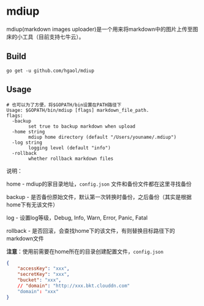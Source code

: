 # mdiup

mdiup(markdown images uploader)是一个用来将markdown中的图片上传至图床的小工具（目前支持七牛云）。

## Build

```shell
go get -u github.com/hgaol/mdiup
```

## Usage

```shell
# 也可以为了方便，将$GOPATH/bin设置在PATH路径下
Usage: $GOPATH/bin/mdiup [flags] markdown_file_path.
flags:
  -backup
    	set true to backup markdown when upload
  -home string
    	mdiup home directory (default "/Users/youname/.mdiup")
  -log string
    	logging level (default "info")
  -rollback
    	whether rollback markdown files
```

说明：

home - mdiup的家目录地址，`config.json` 文件和备份文件都在这里寻找备份

backup - 是否备份原始文件，默认第一次转换时备份，之后备份（其实是根据home下有无该文件）

log - 设置log等级，Debug, Info, Warn, Error, Panic, Fatal

rollback - 是否回滚，会查找home下的该文件，有则替换目标路径下的markdown文件

**注意**：使用前需要在home所在的目录创建配置文件，`config.json` 

```json
{
    "accessKey": "xxx",
    "secretKey": "xxx",
    "bucket": "xxx",
    // "domain": "http://xxx.bkt.clouddn.com"
    "domain": "xxx"
}
```

